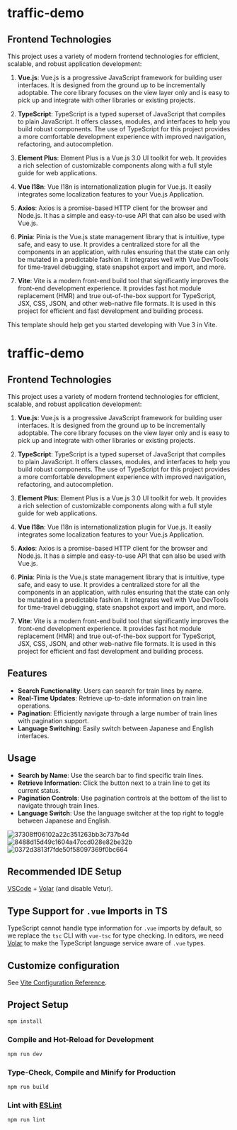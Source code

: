 # traffic-demo

## Frontend Technologies

This project uses a variety of modern frontend technologies for efficient, scalable, and robust application development:

1. **Vue.js**: Vue.js is a progressive JavaScript framework for building user interfaces. It is designed from the ground up to be incrementally adoptable. The core library focuses on the view layer only and is easy to pick up and integrate with other libraries or existing projects.

2. **TypeScript**: TypeScript is a typed superset of JavaScript that compiles to plain JavaScript. It offers classes, modules, and interfaces to help you build robust components. The use of TypeScript for this project provides a more comfortable development experience with improved navigation, refactoring, and autocompletion.

3. **Element Plus**: Element Plus is a Vue.js 3.0 UI toolkit for web. It provides a rich selection of customizable components along with a full style guide for web applications.

4. **Vue I18n**: Vue I18n is internationalization plugin for Vue.js. It easily integrates some localization features to your Vue.js Application.

5. **Axios**: Axios is a promise-based HTTP client for the browser and Node.js. It has a simple and easy-to-use API that can also be used with Vue.js.

6. **Pinia**: Pinia is the Vue.js state management library that is intuitive, type safe, and easy to use. It provides a centralized store for all the components in an application, with rules ensuring that the state can only be mutated in a predictable fashion. It integrates well with Vue DevTools for time-travel debugging, state snapshot export and import, and more.

7. **Vite**: Vite is a modern front-end build tool that significantly improves the front-end development experience. It provides fast hot module replacement (HMR) and true out-of-the-box support for TypeScript, JSX, CSS, JSON, and other web-native file formats. It is used in this project for efficient and fast development and building process.

This template should help get you started developing with Vue 3 in Vite.

# traffic-demo

## Frontend Technologies

This project uses a variety of modern frontend technologies for efficient, scalable, and robust application development:

1. **Vue.js**: Vue.js is a progressive JavaScript framework for building user interfaces. It is designed from the ground up to be incrementally adoptable. The core library focuses on the view layer only and is easy to pick up and integrate with other libraries or existing projects.

2. **TypeScript**: TypeScript is a typed superset of JavaScript that compiles to plain JavaScript. It offers classes, modules, and interfaces to help you build robust components. The use of TypeScript for this project provides a more comfortable development experience with improved navigation, refactoring, and autocompletion.

3. **Element Plus**: Element Plus is a Vue.js 3.0 UI toolkit for web. It provides a rich selection of customizable components along with a full style guide for web applications.

4. **Vue I18n**: Vue I18n is internationalization plugin for Vue.js. It easily integrates some localization features to your Vue.js Application.

5. **Axios**: Axios is a promise-based HTTP client for the browser and Node.js. It has a simple and easy-to-use API that can also be used with Vue.js.

6. **Pinia**: Pinia is the Vue.js state management library that is intuitive, type safe, and easy to use. It provides a centralized store for all the components in an application, with rules ensuring that the state can only be mutated in a predictable fashion. It integrates well with Vue DevTools for time-travel debugging, state snapshot export and import, and more.

7. **Vite**: Vite is a modern front-end build tool that significantly improves the front-end development experience. It provides fast hot module replacement (HMR) and true out-of-the-box support for TypeScript, JSX, CSS, JSON, and other web-native file formats. It is used in this project for efficient and fast development and building process.

## Features

- **Search Functionality**: Users can search for train lines by name.
- **Real-Time Updates**: Retrieve up-to-date information on train line operations.
- **Pagination**: Efficiently navigate through a large number of train lines with pagination support.
- **Language Switching**: Easily switch between Japanese and English interfaces.

## Usage

- **Search by Name**: Use the search bar to find specific train lines.
- **Retrieve Information**: Click the button next to a train line to get its current status.
- **Pagination Controls**: Use pagination controls at the bottom of the list to navigate through train lines.
- **Language Switch**: Use the language switcher at the top right to toggle between Japanese and English.
  
![37308ff06102a22c351263bb3c737b4d](https://github.com/Athash1/traffic-demo-front/assets/125422104/18ced636-0d4a-4b36-9c12-cb6269992c05)
![8488d15d49c1604a47ccd028e82be32b](https://github.com/Athash1/traffic-demo-front/assets/125422104/4e42b28f-7cfe-4765-964c-7e90757384d8)
![0372d3813f7fde50f58097369f0bc664](https://github.com/Athash1/traffic-demo-front/assets/125422104/ad690073-06db-4dd5-b682-d5d77500117b)



## Recommended IDE Setup

[VSCode](https://code.visualstudio.com/) + [Volar](https://marketplace.visualstudio.com/items?itemName=Vue.volar) (and disable Vetur).

## Type Support for `.vue` Imports in TS

TypeScript cannot handle type information for `.vue` imports by default, so we replace the `tsc` CLI with `vue-tsc` for type checking. In editors, we need [Volar](https://marketplace.visualstudio.com/items?itemName=Vue.volar) to make the TypeScript language service aware of `.vue` types.

## Customize configuration

See [Vite Configuration Reference](https://vitejs.dev/config/).

## Project Setup

```sh
npm install
```

### Compile and Hot-Reload for Development

```sh
npm run dev
```

### Type-Check, Compile and Minify for Production

```sh
npm run build
```

### Lint with [ESLint](https://eslint.org/)

```sh
npm run lint
```
